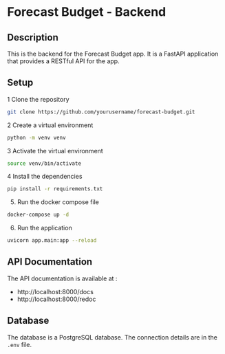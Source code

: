 # Forecast Budget - Backend

## Description

This is the backend for the Forecast Budget app. It is a FastAPI application that provides a RESTful API for the app.

## Setup

1 Clone the repository

```bash
git clone https://github.com/yourusername/forecast-budget.git
```

2 Create a virtual environment

```bash
python -m venv venv
```

3 Activate the virtual environment

```bash
source venv/bin/activate
```

4 Install the dependencies

```bash
pip install -r requirements.txt
```

5. Run the docker compose file

```bash
docker-compose up -d
```

6. Run the application

```bash
uvicorn app.main:app --reload
```

## API Documentation

The API documentation is available at :

- http://localhost:8000/docs
- http://localhost:8000/redoc

## Database

The database is a PostgreSQL database. The connection details are in the `.env` file.
